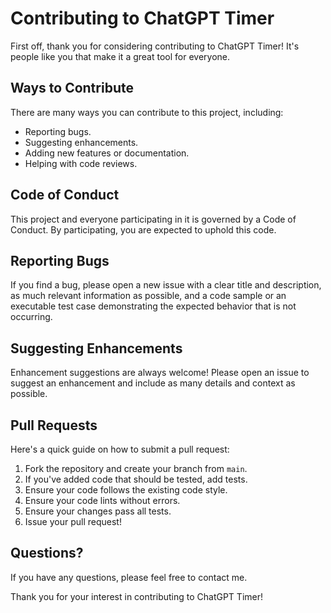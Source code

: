 # Contributing to ChatGPT Timer

First off, thank you for considering contributing to ChatGPT Timer! It's people like you that make it a great tool for everyone.

## Ways to Contribute

There are many ways you can contribute to this project, including:
- Reporting bugs.
- Suggesting enhancements.
- Adding new features or documentation.
- Helping with code reviews.

## Code of Conduct

This project and everyone participating in it is governed by a Code of Conduct. By participating, you are expected to uphold this code.

## Reporting Bugs

If you find a bug, please open a new issue with a clear title and description, as much relevant information as possible, and a code sample or an executable test case demonstrating the expected behavior that is not occurring.

## Suggesting Enhancements

Enhancement suggestions are always welcome! Please open an issue to suggest an enhancement and include as many details and context as possible.

## Pull Requests

Here's a quick guide on how to submit a pull request:

1. Fork the repository and create your branch from `main`.
2. If you've added code that should be tested, add tests.
3. Ensure your code follows the existing code style.
4. Ensure your code lints without errors.
5. Ensure your changes pass all tests.
6. Issue your pull request!

## Questions?

If you have any questions, please feel free to contact me.

Thank you for your interest in contributing to ChatGPT Timer!
